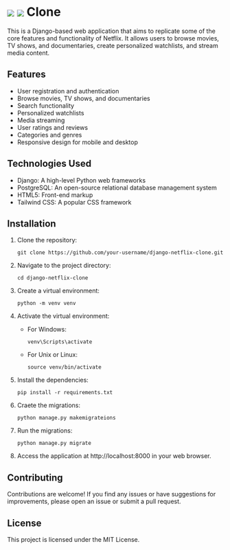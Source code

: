 # <img align="center" src="https://img.icons8.com/color/96/000000/django.png"/> <img align="center" src="https://img.icons8.com/color/96/000000/netflix.png"/> Clone
This is a Django-based web application that aims to replicate some of the core features and functionality of Netflix. It allows users to browse movies, TV shows, and documentaries, create personalized watchlists, and stream media content.

## Features

- User registration and authentication
- Browse movies, TV shows, and documentaries
- Search functionality
- Personalized watchlists
- Media streaming
- User ratings and reviews
- Categories and genres
- Responsive design for mobile and desktop


## Technologies Used

- Django: A high-level Python web frameworks
- PostgreSQL: An open-source relational database management system
- HTML5: Front-end markup
- Tailwind CSS: A popular CSS framework

## Installation

1. Clone the repository:

   ```shell
   git clone https://github.com/your-username/django-netflix-clone.git

2. Navigate to the project directory:

   ```shell
   cd django-netflix-clone

3. Create a virtual environment:
   ```shell
   python -m venv venv

4. Activate the virtual environment:
   - For Windows:
     ```shell
     venv\Scripts\activate

   - For Unix or Linux:
     ```shell
     source venv/bin/activate

5. Install the dependencies:
   ```shell
   pip install -r requirements.txt

6. Craete the migrations:
   ```shell
   python manage.py makemigrateions

7. Run the migrations:
   ```shell
   python manage.py migrate

8. Access the application at http://localhost:8000 in your web browser.

## Contributing
Contributions are welcome! If you find any issues or have suggestions for improvements, please open an issue or submit a pull request.

## License
This project is licensed under the MIT License.

